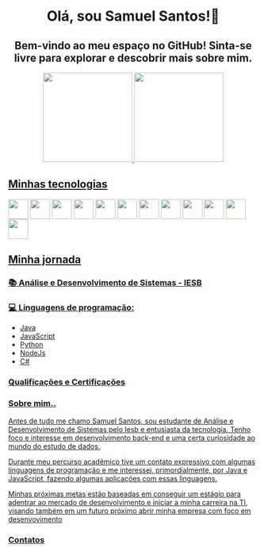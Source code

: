 <h1 align="center">Olá, sou Samuel Santos!👋</h1>
<h2 align="center">Bem-vindo ao meu espaço no GitHub! Sinta-se livre para explorar e descobrir mais sobre mim.</h2>

<div align="center">
  <a href="https://github.com/SamuelSNTS04">
  <img height="180em" src="https://github-readme-stats-sigma-five.vercel.app/api?username=SamuelSNTS04&show_icons=true&theme=radical&include_all_commits=true&count_private=true"/>
  <img height="180em" src="https://github-readme-stats-sigma-five.vercel.app/api/top-langs/?username=SamuelSNTS04&layout=compact&langs_count=14&theme=radical"/>
</div>

<h2>Minhas tecnologias</h2> 
<div style="display: inline-block">
    <img align="center" src="https://cdn.jsdelivr.net/gh/devicons/devicon@latest/icons/java/java-original-wordmark.svg" width=40px/>
    <img align="center" src="https://cdn.jsdelivr.net/gh/devicons/devicon@latest/icons/spring/spring-original-wordmark.svg" width=40px>
    <img align="center" src="https://cdn.jsdelivr.net/gh/devicons/devicon@latest/icons/javascript/javascript-original.svg" width=40px >
    <img align="center" src="https://cdn.jsdelivr.net/gh/devicons/devicon@latest/icons/nodejs/nodejs-original-wordmark.svg" width=40px >
    <img align="center" src="https://cdn.jsdelivr.net/gh/devicons/devicon@latest/icons/csharp/csharp-original.svg" width=40px/>
    <img align="center" src="https://cdn.jsdelivr.net/gh/devicons/devicon@latest/icons/python/python-original.svg" width=40px>
    <img align="center" src="https://cdn.jsdelivr.net/gh/devicons/devicon@latest/icons/mysql/mysql-original-wordmark.svg" width=40px>
    <img align="center" src="https://cdn.jsdelivr.net/gh/devicons/devicon@latest/icons/postgresql/postgresql-original-wordmark.svg" width=40px>
    <img align="center" src="https://cdn.jsdelivr.net/gh/devicons/devicon@latest/icons/mongodb/mongodb-original-wordmark.svg" width=40px>
    <img align="center" src="https://cdn.jsdelivr.net/gh/devicons/devicon@latest/icons/docker/docker-original.svg" width=40px/>
    <img align="center" src="https://cdn.jsdelivr.net/gh/devicons/devicon@latest/icons/linux/linux-original.svg" width=40px>
    <img align="center" src="https://cdn.jsdelivr.net/gh/devicons/devicon@latest/icons/git/git-original.svg" width=40px>
</div>

<h2>Minha jornada</h2>
<div>
    <h3>📚 Análise e Desenvolvimento de Sistemas - IESB</h3>
    <h3>💻 Linguagens de programação: </h3>
    <ul>
        <li>Java</li>
        <li>JavaScript</li>
        <li>Python</li>
        <li>NodeJs</li>
        <li>C#</li>
    </ul>
    <h3>Qualificações e Certificações</h3>
    <h3>Sobre mim..</h3>
    <p>Antes de tudo me chamo Samuel Santos, sou estudante de Análise e Desenvolvimento de Sistemas pelo Iesb e entusiasta da tecnologia. Tenho foco e interesse em desenvolvimento back-end e uma certa curiosidade ao mundo do estudo de dados.</p>
    <p>Durante meu percurso acadêmico tive um contato expressivo com algumas linguagens de programação e me interessei, primordialmente, por Java e JavaScript, fazendo algumas aplicações com essas linguagens.</p>
    <p>Minhas próximas metas estão baseadas em conseguir um estágio para adentrar ao mercado de desenvolvimento e iniciar a minha carreira na TI, visando também em um futuro próximo abrir minha empresa com foco em desenvovimento</p>
    <h3>Contatos</h3>
</div>
